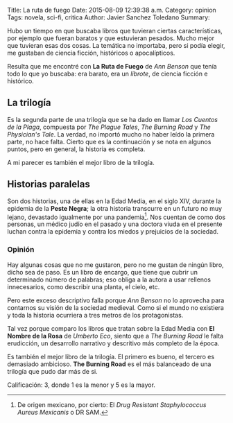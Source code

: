 Title: La ruta de fuego
Date: 2015-08-09 12:39:38 a.m.
Category: opinion  
Tags:  novela, sci-fi, critica
Author: Javier Sanchez Toledano
Summary: 

<script type="application/ld+json">
{
  "@context" : "http://schema.org",
  "@type" : "Book",
  "name" : "La ruta de fuego",
  "image" : "",
  "inLanguage" : "es_ES",
  "genre" : "sci-fi",
  "author" : {
    "@type" : "Person",
    "name" : "Ann Benson"
  },
  "genre" : "ciencia ficción",
  "review" : {
    "@type" : "Review",
    "author" : {
      "@type" : "Person",
      "name" : "Javier Sanchez Toledano"
    },
    "review" : {
      "@type" : "Review",
      "reviewRating" : {
        "@type" : "Rating",
        "ratingValue" : "4.5",
        "bestRating" : "1",
        "worstRating" : "5"
      }
    }
  }
}
</script>

Hubo un tiempo en que buscaba libros que tuvieran ciertas características, por ejemplo que fueran baratos y que estuvieran pesados. Mucho mejor que tuvieran esas dos cosas. La temática no importaba, pero si podía elegir, me gustaban de ciencia ficción, históricos o apocalípticos.

Resulta que me encontré con **La Ruta de Fuego** de _Ann Benson_ que tenía todo lo que yo buscaba: era barato, era un _librote_, de ciencia ficción e histórico.

## La trilogía

Es la segunda parte de una trilogía que se ha dado en llamar _Los Cuentos de la Plaga_, compuesta por _The Plague Tales_, _The Burning Road_ y _The Physician's Tale_. La verdad, no importó mucho no haber leído la primera parte, no hace falta. Cierto que es la continuación y se nota en algunos puntos, pero en general, la historia es completa.

A mi parecer es también el mejor libro de la trilogía. 

## Historias paralelas

Son dos historias, una de ellas en la Edad Media, en el siglo XIV, durante la epidemia de la __Peste Negra__; la otra historia transcurre en un futuro no muy lejano, devastado igualmente por una pandemia[^1]. Nos cuentan de como dos personas, un médico judío en el pasado y una doctora viuda en el presente luchan contra la epidemia y contra los miedos y prejuicios de la sociedad.

### Opinión
<span itemprop="reviewBody">
Hay algunas cosas que no me gustaron, pero no me gustan de ningún libro, dicho sea de paso. Es un libro de encargo, que tiene que cubrir un determinado número de palabras; eso obliga a la autora a usar rellenos innecesarios, como describir una planta, el cielo, etc. 

Pero este exceso descriptivo falla porque _Ann Benson_ no lo aprovecha para contarnos su visión de la sociedad medieval. Como si el mundo no existiera y toda la historia ocurriera a tres metros de los protagonistas.

Tal vez porque comparo los libros que tratan sobre la Edad Media con __El Nombre de la Rosa__ de _Umberto Eco_, siento que a _The Burning Road_ le falta erudicción, un desarrollo narrativo y descritivo más completo de la época.

Es también el mejor libro de la trilogía. El primero es bueno, el tercero es demasiado ambicioso. __The Burning Road__ es el más balanceado de una trilogía que pudo dar más de si.
</span>

Calificación: 3, donde 1 es la menor y 5 es la mayor.

[^1]: De origen mexicano, por cierto: El _Drug Resistant Staphylococcus Aureus Mexicanis_ o DR SAM.

